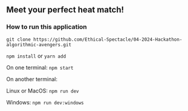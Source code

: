 ## Meet your perfect heat match!

### How to run this application

`git clone https://github.com/Ethical-Spectacle/04-2024-Hackathon-algorithmic-avengers.git`

`npm install` or `yarn add`

On one terminal: 
`npm start`

On another terminal: 

Linux or MacOS: `npm run dev`

Windows: `npm run dev:windows`
